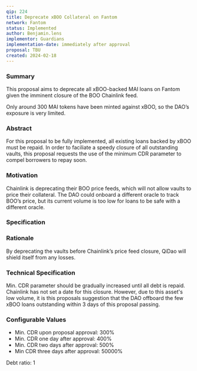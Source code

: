 ```yaml
---
qip: 224
title: Deprecate xBOO Collateral on Fantom
network: Fantom
status: Implemented
author: Benjamin.lens
implementor: Guardians
implementation-date: immediately after approval
proposal: TBU
created: 2024-02-18
---
```


### **Summary**

This proposal aims to deprecate all xBOO-backed MAI loans on Fantom given the imminent closure of the BOO Chainlink feed.

Only around 300 MAI tokens have been minted against xBOO, so the DAO’s exposure is very limited.

### **Abstract**

For this proposal to be fully implemented, all existing loans backed by xBOO must be repaid. In order to faciliate a speedy closure of all outstanding vaults, this proposal requests the use of the minimum CDR parameter to compel borrowers to repay soon.

### **Motivation**

Chainlink is deprecating their BOO price feeds, which will not allow vaults to price their collateral. The DAO could onboard a different oracle to track BOO’s price, but its current volume is too low for loans to be safe with a different oracle.

### **Specification**

### **Rationale**

By deprecating the vaults before Chainlink’s price feed closure, QiDao will shield itself from any losses.

### **Technical Specification**

Min. CDR parameter should be gradually increased until all debt is repaid. Chainlink has not set a date for this closure. However, due to this asset's low volume, it is this proposals suggestion that the DAO offboard the few xBOO loans outstanding within 3 days of this proposal passing.

### **Configurable Values**

* Min. CDR upon proposal approval: 300%
* Min. CDR one day after approval: 400%
* Min. CDR two days after approval: 500%
* Min CDR three days after approval: 50000%

Debt ratio: 1
